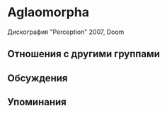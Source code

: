 # Aglaomorpha

Дискография
"Perception" 2007, Doom

## Отношения с другими группами


## Обсуждения


## Упоминания

